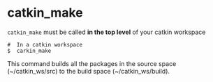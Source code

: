 # catkin_make
```catkin_make``` must be called **in the top level** of your catkin workspace

    #  In a catkin workspace
    $  carkin_make
This command builds all the packages in the source space (~/catkin_ws/src) to the build space (~/catkin_ws/build).